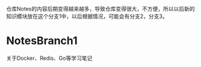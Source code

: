 仓库Notes的内容后期变得越来越多，导致仓库变得很大，不方便，所以以后新的知识模块放在这个分支1中，以后根据情况，可能会有分支2，分支3。
# NotesBranch1
关于Docker、Redis、Go等学习笔记
